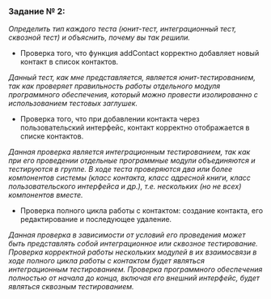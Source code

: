 ### Задание № 2:
*Определить тип каждого теста (юнит-тест, интеграционный тест, сквозной тест) и объяснить, почему вы так решили.*

- Проверка того, что функция addContact корректно добавляет новый контакт в список контактов.

*Данный тест, как мне представляется, является юнит-тестированием, так как проверяет правильность работы отдельного модуля программного обеспечения, который можно провести изолированно с использованием тестовых заглушек.*

- Проверка того, что при добавлении контакта через пользовательский интерфейс, контакт корректно отображается в списке контактов.

*Данная проверка является интеграционным тестированием, так как при его проведении отдельные программные модули объединяются и тестируются в группе. В ходе теста проверяются два или более компонентов системы (класс контакта, класс адресной книги, класс пользовательского интерфейса и др.), т.е. нескольких (но не всех) компонентов вместе.*

- Проверка полного цикла работы с контактом: создание контакта, его редактирование и последующее удаление.

*Данная проверка в зависимости от условий его проведения может быть представлять собой интеграционное или сквозное тестирование. Проверка корректной работы нескольких модулей в их взаимосвязи в ходе полного цикла работы с контактом будет являться интеграционным тестированием. Проверка программного обеспечения полностью от начала до конца, включая его внешний интерфейс, будет являться сквозным тестированием.*